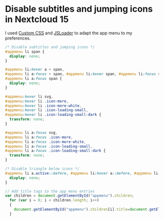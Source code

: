 # Disable subtitles and jumping icons in Nextcloud 15

I used [Custom CSS](https://apps.nextcloud.com/apps/theming_customcss) and [JSLoader](https://apps.nextcloud.com/apps/jsloader) to adapt the app menu to my preferences.

``` css
/* Disable subtitles and jumping icons */
#appmenu li span {
  display: none;
}

#appmenu li:hover a + span,
#appmenu li a:focus + span, #appmenu li:hover span, #appmenu li:focus span,
#appmenu li a:focus span {
  display: none;
}

#appmenu:hover li svg,
#appmenu:hover li .icon-more,
#appmenu:hover li .icon-more-white,
#appmenu:hover li .icon-loading-small,
#appmenu:hover li .icon-loading-small-dark {
  transform: none;
}

#appmenu li a:focus svg,
#appmenu li a:focus .icon-more,
#appmenu li a:focus .icon-more-white,
#appmenu li a:focus .icon-loading-small,
#appmenu li a:focus .icon-loading-small-dark {
  transform: none;
}

/* Disable triangle below icons */
#appmenu li a.active::before, #appmenu li:hover a::before, #appmenu li:hover a.active::before, #appmenu li a:focus::before {
  display: none;
}

```

``` javascript
// Add title tags to the app menu entries
var children = document.getElementById("appmenu").children;
  for (var i = 0; i < children.length; i++)  
  {
    document.getElementById("appmenu").children[i].title=document.getElementById("appmenu").children[i].textContent;
  }
```
